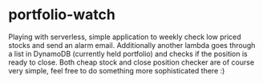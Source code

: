 # portfolio-watch
Playing with serverless, simple application to weekly check low priced stocks and send an alarm email. Additionally another lambda goes through a list in DynamoDB (currently held portfolio) and checks if the position is ready to close. Both cheap stock and close position checker are of course very simple, feel free to do something more sophisticated there :)
